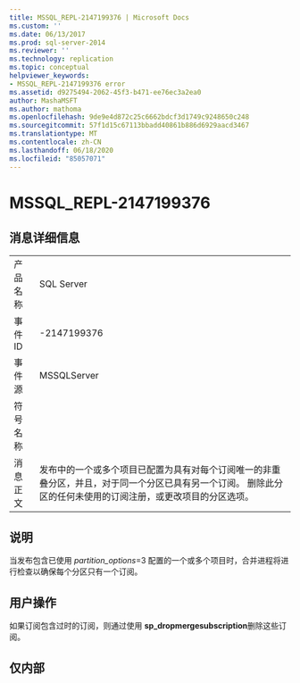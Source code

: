 ```yaml
---
title: MSSQL_REPL-2147199376 | Microsoft Docs
ms.custom: ''
ms.date: 06/13/2017
ms.prod: sql-server-2014
ms.reviewer: ''
ms.technology: replication
ms.topic: conceptual
helpviewer_keywords:
- MSSQL_REPL-2147199376 error
ms.assetid: d9275494-2062-45f3-b471-ee76ec3a2ea0
author: MashaMSFT
ms.author: mathoma
ms.openlocfilehash: 9de9e4d872c25c6662bdcf3d1749c9248650c248
ms.sourcegitcommit: 57f1d15c67113bbadd40861b886d6929aacd3467
ms.translationtype: MT
ms.contentlocale: zh-CN
ms.lasthandoff: 06/18/2020
ms.locfileid: "85057071"
---
```

# <a name="mssql_repl-2147199376"></a>MSSQL_REPL-2147199376
    
## <a name="message-details"></a>消息详细信息  
  
|||  
|-|-|  
|产品名称|SQL Server|  
|事件 ID|-2147199376|  
|事件源|MSSQLServer|  
|符号名称||  
|消息正文|发布中的一个或多个项目已配置为具有对每个订阅唯一的非重叠分区，并且，对于同一个分区已具有另一个订阅。 删除此分区的任何未使用的订阅注册，或更改项目的分区选项。|  
  
## <a name="explanation"></a>说明  
 当发布包含已使用 *partition_options*=3 配置的一个或多个项目时，合并进程将进行检查以确保每个分区只有一个订阅。  
  
## <a name="user-action"></a>用户操作  
 如果订阅包含过时的订阅，则通过使用 **sp_dropmergesubscription**删除这些订阅。  
  
## <a name="internal-only"></a>仅内部  
  
